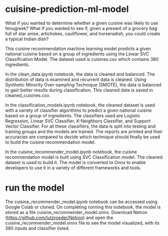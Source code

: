 # cuisine-prediction-ml-model

What if you wanted to determine whether a given cuisine was likely to use fenugreek? What if you wanted to see if, given a present of a grocery bag full of star anise, artichokes, cauliflower, and horseradish, you could create a typical Indian dish? 

This cuisine recommendation machine learning model predicts a given national cuisine based on a group of ingredients using the Linear SVC Classification Model. The dataset used is cuisines.csv which contains 380 ingredients. 

In the clean_data.ipynb notebook, the data is cleaned and balanced. The distribution of data is examined and recurrent data is cleaned. Using Synthetic Minority Over-sampling Technique (SMOTE), the data is balanced to gain better results during classification. This cleaned data is saved in cleaned_cuisines.csv.

In the classification_models.ipynb notebook, the cleaned dataset is used with a variety of classifier algorithms to predict a given national cuisine based on a group of ingredients. The classifiers used are Logistic Regression, Linear SVC Classifier, K-Neighbors Classifier, and Support Vector Classifier. For all these classifiers, the data is split into testing and training groups and the models are trained. The reports are printed and their accuracies are compared to decide which technique should finally be used to build the cuisine recommendation model. 

In the cuisine_recommender_model.ipynb notebook, the cuisine recommendation model is built using SVC Classification model. The cleaned dataset is used to build it. The model is converted to Onnx to enable developers to use it in a variety of different frameworks and tools.


# run the model
The cuisine_recommender_model.ipynb notebook can be accessed using Google Colab or cloned. On completing running this notebook, the model is stored as a file cuisine_recommender_model.onnx. Download Netron (https://github.com/lutzroeder/Netron) and open the cuisine_recommender_model.onnx file to see the model visualized, with its 380 inputs and classifier listed.
